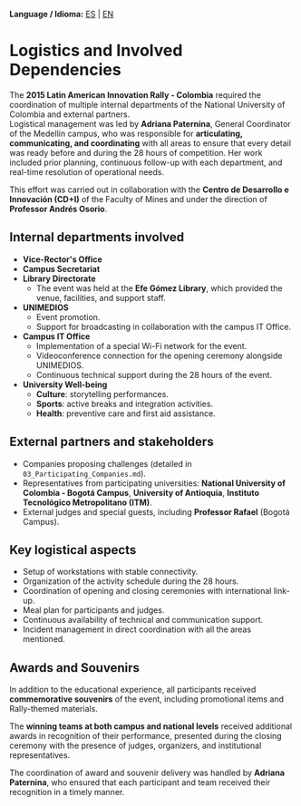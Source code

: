 **Language / Idioma:** [ES](../es/08_Logistica_y_Dependencias.md) | [EN](../en/08_Logistics_and_Dependencies.md)

# Logistics and Involved Dependencies

The **2015 Latin American Innovation Rally - Colombia** required the coordination of multiple internal departments of the National University of Colombia and external partners.  
Logistical management was led by **Adriana Paternina**, General Coordinator of the Medellín campus, who was responsible for **articulating, communicating, and coordinating** with all areas to ensure that every detail was ready before and during the 28 hours of competition. Her work included prior planning, continuous follow-up with each department, and real-time resolution of operational needs.

This effort was carried out in collaboration with the **Centro de Desarrollo e Innovación (CD+I)** of the Faculty of Mines and under the direction of **Professor Andrés Osorio**.

## Internal departments involved

- **Vice-Rector's Office**
- **Campus Secretariat**
- **Library Directorate**  
  - The event was held at the **Efe Gómez Library**, which provided the venue, facilities, and support staff.
- **UNIMEDIOS**  
  - Event promotion.  
  - Support for broadcasting in collaboration with the campus IT Office.
- **Campus IT Office**  
  - Implementation of a special Wi-Fi network for the event.  
  - Videoconference connection for the opening ceremony alongside UNIMEDIOS.  
  - Continuous technical support during the 28 hours of the event.
- **University Well-being**  
  - **Culture**: storytelling performances.  
  - **Sports**: active breaks and integration activities.  
  - **Health**: preventive care and first aid assistance.

## External partners and stakeholders

- Companies proposing challenges (detailed in `03_Participating_Companies.md`).  
- Representatives from participating universities: **National University of Colombia - Bogotá Campus**, **University of Antioquia**, **Instituto Tecnológico Metropolitano (ITM)**.  
- External judges and special guests, including **Professor Rafael** (Bogotá Campus).

## Key logistical aspects

- Setup of workstations with stable connectivity.  
- Organization of the activity schedule during the 28 hours.  
- Coordination of opening and closing ceremonies with international link-up.  
- Meal plan for participants and judges.  
- Continuous availability of technical and communication support.  
- Incident management in direct coordination with all the areas mentioned.

## Awards and Souvenirs

In addition to the educational experience, all participants received **commemorative souvenirs** of the event, including promotional items and Rally-themed materials.  

The **winning teams at both campus and national levels** received additional awards in recognition of their performance, presented during the closing ceremony with the presence of judges, organizers, and institutional representatives.  

The coordination of award and souvenir delivery was handled by **Adriana Paternina**, who ensured that each participant and team received their recognition in a timely manner.
